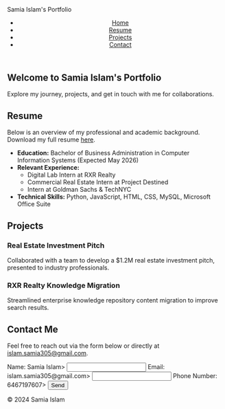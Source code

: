 <!DOCTYPE html>
<html lang="en">
<head>
    <meta charset="UTF-8">
    <meta name="viewport" content="width=device-width, initial-scale=1.0">
    Samia Islam's Portfolio
    <link rel="stylesheet" href="styles.css">
</head>
<body>
    <header>
        <nav>
            <ul>
                <li><a href="#home">Home</a></li>
                <li><a href="#resume">Resume</a></li>
                <li><a href="#projects">Projects</a></li>
                <li><a href="#contact">Contact</a></li>
            </ul>
        </nav>
    </header>
    <section id="home">
        <h1>Welcome to Samia Islam's Portfolio</h1>
        <p>Explore my journey, projects, and get in touch with me for collaborations.</p>
    </section>
    <section id="resume">
        <h2>Resume</h2>
        <p>Below is an overview of my professional and academic background. Download my full resume <a href="Samia_Islam_Resume.pdf" download>here</a>.</p>
        <ul>
            <li><strong>Education:</strong> Bachelor of Business Administration in Computer Information Systems (Expected May 2026)</li>
            <li><strong>Relevant Experience:</strong>
                <ul>
                    <li>Digital Lab Intern at RXR Realty</li>
                    <li>Commercial Real Estate Intern at Project Destined</li>
                    <li>Intern at Goldman Sachs & TechNYC</li>
                </ul>
            </li>
            <li><strong>Technical Skills:</strong> Python, JavaScript, HTML, CSS, MySQL, Microsoft Office Suite</li>
        </ul>
    </section>
    <section id="projects">
        <h2>Projects</h2>
        <div class="project">
            <h3>Real Estate Investment Pitch</h3>
            <p>Collaborated with a team to develop a $1.2M real estate investment pitch, presented to industry professionals.</p>
        </div>
        <div class="project">
            <h3>RXR Realty Knowledge Migration</h3>
            <p>Streamlined enterprise knowledge repository content migration to improve search results.</p>
        </div>
    </section>
    <section id="contact">
        <h2>Contact Me</h2>
        <p>Feel free to reach out via the form below or directly at <a href="mailto:islam.samia305@gmail.com">islam.samia305@gmail.com</a>.</p>
        <form action="https://formspree.io/f/{YOUR_FORM_ID}" method="POST">
            <label for="name">Name: Samia Islam>
            <input type="text" id="name" name="name" required>
            <label for="email">Email: islam.samia305@gmail.com>
            <input type="email" id="email" name="email" required>
            <label for="phone number">Phone Number: 6467197607>
            <button type="submit">Send</button>
        </form>
    </section>
    <footer>
        <p>&copy; 2024 Samia Islam</p>
    </footer>
</body>
</html>
